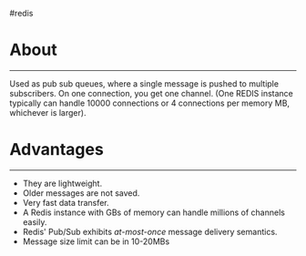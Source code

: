 #redis

# About
***
Used as pub sub queues, where a single message is pushed to multiple subscribers. On one connection, you get one channel. (One REDIS instance typically can handle 10000 connections or 4 connections per memory MB, whichever is larger).

# Advantages
***
- They are lightweight.
- Older messages are not saved.
- Very fast data transfer.
- A Redis instance with GBs of memory can handle millions of channels easily.
- Redis' Pub/Sub exhibits _at-most-once_ message delivery semantics.
- Message size limit can be in 10-20MBs
